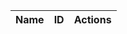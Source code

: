 
<style>
     <style>
     a {
    color: white;
    }
</style>
    
</style>

<html>
    
<header>
    <body>
        <table>
        <thead>
        <tr>
            <th>Name</th>
            <th>ID</th>
            <th>Actions</th>
        </tr>
        </thead>
            <tbody id="table">
            <!-- javascript generated data -->
            </tbody>
        </table>
    </body>

</header>

</html>

